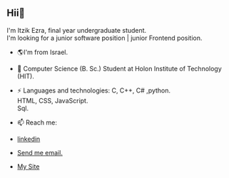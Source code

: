 ## Hii👋 <br> 
I'm Itzik Ezra, final year undergraduate student. <br>
I'm looking for a junior software position | junior Frontend position.


- 🌎I'm from Israel.
- 🔭 Computer Science (B. Sc.) Student at Holon Institute of Technology (HIT).<br>
- ⚡ Languages and technologies: C, C++, C# ,python.<br>
                  HTML, CSS, JavaScript. <br>
                  Sql. <br>

- 📫 Reach me: 
- [linkedin](https://www.linkedin.com/in/itzikezra-devloper/)
- <a href="mailto:itzikezra11@gmail.com">Send me email.</a>
- [My Site](https://itzikezra.github.io/Portfolio)


